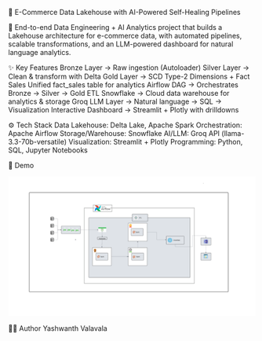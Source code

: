 🛒 E-Commerce Data Lakehouse with AI-Powered Self-Healing Pipelines

🚀 End-to-end Data Engineering + AI Analytics project that builds a Lakehouse architecture for e-commerce data, with automated pipelines, scalable transformations, and an LLM-powered dashboard for natural language analytics.


✨ Key Features
Bronze Layer → Raw ingestion (Autoloader)
Silver Layer → Clean & transform with Delta
Gold Layer → SCD Type-2 Dimensions + Fact Sales
Unified fact_sales table for analytics
Airflow DAG → Orchestrates Bronze → Silver → Gold ETL
Snowflake → Cloud data warehouse for analytics & storage
Groq LLM Layer → Natural language → SQL → Visualization
Interactive Dashboard → Streamlit + Plotly with drilldowns


⚙️ Tech Stack
Data Lakehouse: Delta Lake, Apache Spark
Orchestration: Apache Airflow
Storage/Warehouse: Snowflake
AI/LLM: Groq API (llama-3.3-70b-versatile)
Visualization: Streamlit + Plotly
Programming: Python, SQL, Jupyter Notebooks


📸 Demo


![E-Commerce Flow](https://github.com/yashwanthvalavala/E-Commerce-Lakehouse-Pipeline/blob/main/architecture%20and%20demo/architecture.png)








👨‍💻 Author
Yashwanth Valavala
